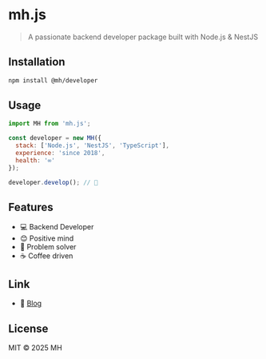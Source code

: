 # mh.js

> A passionate backend developer package built with Node.js & NestJS

## Installation
```bash
npm install @mh/developer
```

## Usage
```javascript
import MH from 'mh.js';

const developer = new MH({
  stack: ['Node.js', 'NestJS', 'TypeScript'],
  experience: 'since 2018',
  health: '∞'
});

developer.develop(); // 🚀
```

## Features

- 💻 Backend Developer
- 😊 Positive mind
- 🧩 Problem solver
- ☕ Coffee driven

## Link

- 📝 [Blog](https://velog.io/@iu7726/posts)

## License

MIT © 2025 MH
